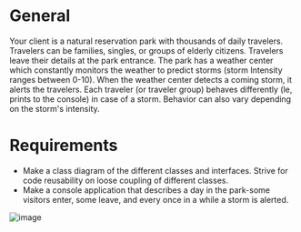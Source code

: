 # General

Your client is a natural reservation park with thousands of daily travelers. 
Travelers can be families, singles, or groups of elderly citizens. Travelers leave their details at the park entrance. 
The park has a weather center which constantly monitors the weather to predict storms (storm Intensity ranges between 0-10). 
When the weather center detects a coming storm, it alerts the travelers. Each traveler (or traveler group) behaves differently (le, prints to the console) in case of a storm. 
Behavior can also vary depending on the storm's intensity.

# Requirements

* Make a class diagram of the different classes and interfaces. Strive for code reusability on loose coupling of different classes.
* Make a console application that describes a day in the park-some visitors enter, some leave, and every once in a while a storm is alerted.

![image](https://github.com/user-attachments/assets/ca421c49-f243-443f-b083-bc86b2b7b141)
